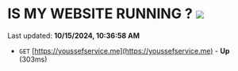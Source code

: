 # IS MY WEBSITE RUNNING ? [![](https://img.shields.io/static/v1?label=Sponsor&message=%E2%9D%A4&logo=GitHub&color=%23fe8e86)](https://github.com/sponsors/Youssef-Lehmam)

Last updated: **10/15/2024, 10:36:58 AM**

- `GET` [https://youssefservice.me](https://youssefservice.me) - **Up** (303ms)
